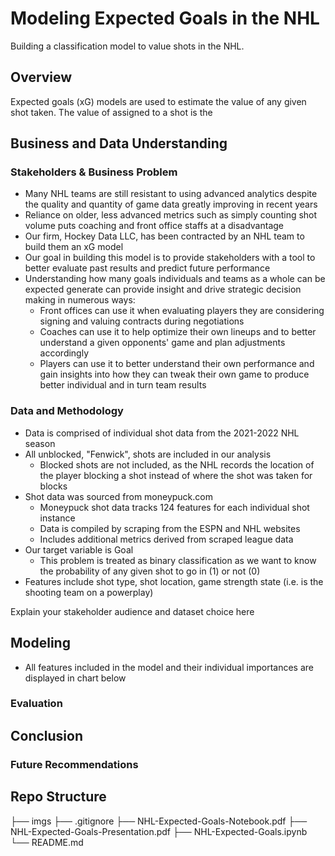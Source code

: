 # Modeling Expected Goals in the NHL

Building a classification model to value shots in the NHL.

## Overview

Expected goals (xG) models are used to estimate the value of any given shot taken. The value of assigned to a shot is the


## Business and Data Understanding

### Stakeholders & Business Problem

- Many NHL teams are still resistant to using advanced analytics despite the quality and quantity of game data greatly improving in recent years
- Reliance on older, less advanced metrics such as simply counting shot volume puts coaching and front office staffs at a disadvantage
- Our firm, Hockey Data LLC, has been contracted by an NHL team to build them an xG model 
- Our goal in building this model is to provide stakeholders with a tool to better evaluate past results and predict future performance
- Understanding how many goals individuals and teams as a whole can be expected generate can provide insight and drive strategic decision making in numerous ways:
  - Front offices can use it when evaluating players they are considering signing and valuing contracts during negotiations
  - Coaches can use it to help optimize their own lineups and to better understand a given opponents' game and plan adjustments accordingly
  - Players can use it to better understand their own performance and gain insights into how they can tweak their own game to produce better individual and in turn team results

### Data and Methodology

- Data is comprised of individual shot data from the 2021-2022 NHL season
- All unblocked, "Fenwick", shots are included in our analysis
  - Blocked shots are not included, as the NHL records the location of the player blocking a shot instead of where the shot was taken for blocks
- Shot data was sourced from moneypuck.com
  - Moneypuck shot data tracks 124 features for each individual shot instance
  - Data is compiled by scraping from the ESPN and NHL websites
  - Includes additional metrics derived from scraped league data
- Our target variable is Goal
  - This problem is treated as binary classification as we want to know the probability of any given shot to go in (1) or not (0)
- Features include shot type, shot location, game strength state (i.e. is the shooting team on a powerplay)
  
Explain your stakeholder audience and dataset choice here

## Modeling
- All features included in the model and their individual importances are displayed in chart below 

### Evaluation

## Conclusion

### Future Recommendations

## Repo Structure

├── imgs
├── .gitignore
├── NHL-Expected-Goals-Notebook.pdf
├── NHL-Expected-Goals-Presentation.pdf
├── NHL-Expected-Goals.ipynb
└── README.md
